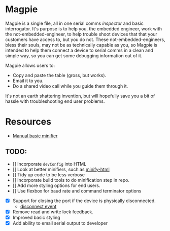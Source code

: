# Magpie 
Magpie is a single file, all in one serial comms *inspector* and basic interrogator.
It's purpose is to help you, the embedded engineer, work with the not-embedded-engineer, to help trouble shoot devices that that your customers have access to, but you do not. These not-embedded-engineers, bless their souls, may not be as technically capable as you, so Magpie is intended to help them connect a device to serial comms in a clean and simple way, so you can get some debugging information out of it.

Magpie allows users to:
- Copy and paste the table (gross, but works).
- Email it to you.
- Do a shared video call while you guide them through it.

It's not an earth shattering invention, but will hopefully save you a bit of hassle with troubleshooting end user problems.

# Resources
- [Manual basic minifier](https://www.minifier.org/)

## TODO:
- [] Incorporate `devConfig` into HTML
- [] Look at better minifiers, such as [minify-html](https://github.com/wilsonzlin/minify-html)
- [] Tidy up code to be less verbose
- [] Incorporate build tools to do minification step in repo.
- [] Add more styling options for end users. 
- [] Use flexbox for baud rate and command terminator options
- [x] Support for closing the port if the device is physically disconnected.
  - [disconnect event](https://developer.mozilla.org/en-US/docs/Web/API/SerialPort/disconnect_event)
- [x] Remove read and write lock feedback.
- [x] Improved basic styling
- [x] Add ability to email serial output to developer